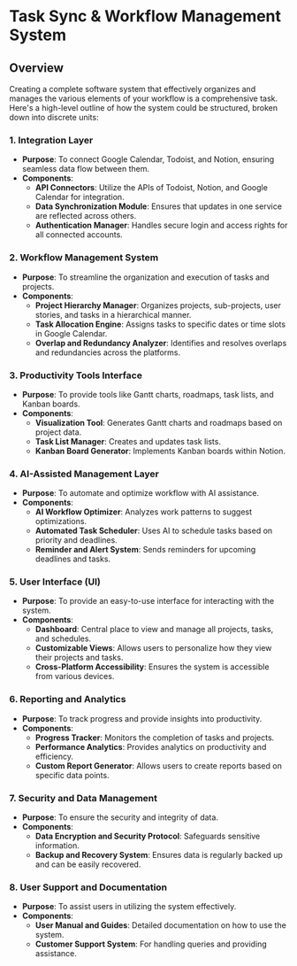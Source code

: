 # Task Sync & Workflow Management System 

## Overview
Creating a complete software system that effectively organizes and manages the various elements of your workflow is a comprehensive task. Here's a high-level outline of how the system could be structured, broken down into discrete units:

### 1. Integration Layer
- **Purpose**: To connect Google Calendar, Todoist, and Notion, ensuring seamless data flow between them.
- **Components**:
  - **API Connectors**: Utilize the APIs of Todoist, Notion, and Google Calendar for integration.
  - **Data Synchronization Module**: Ensures that updates in one service are reflected across others.
  - **Authentication Manager**: Handles secure login and access rights for all connected accounts.

### 2. Workflow Management System
- **Purpose**: To streamline the organization and execution of tasks and projects.
- **Components**:
  - **Project Hierarchy Manager**: Organizes projects, sub-projects, user stories, and tasks in a hierarchical manner.
  - **Task Allocation Engine**: Assigns tasks to specific dates or time slots in Google Calendar.
  - **Overlap and Redundancy Analyzer**: Identifies and resolves overlaps and redundancies across the platforms.

### 3. Productivity Tools Interface
- **Purpose**: To provide tools like Gantt charts, roadmaps, task lists, and Kanban boards.
- **Components**:
  - **Visualization Tool**: Generates Gantt charts and roadmaps based on project data.
  - **Task List Manager**: Creates and updates task lists.
  - **Kanban Board Generator**: Implements Kanban boards within Notion.

### 4. AI-Assisted Management Layer
- **Purpose**: To automate and optimize workflow with AI assistance.
- **Components**:
  - **AI Workflow Optimizer**: Analyzes work patterns to suggest optimizations.
  - **Automated Task Scheduler**: Uses AI to schedule tasks based on priority and deadlines.
  - **Reminder and Alert System**: Sends reminders for upcoming deadlines and tasks.

### 5. User Interface (UI)
- **Purpose**: To provide an easy-to-use interface for interacting with the system.
- **Components**:
  - **Dashboard**: Central place to view and manage all projects, tasks, and schedules.
  - **Customizable Views**: Allows users to personalize how they view their projects and tasks.
  - **Cross-Platform Accessibility**: Ensures the system is accessible from various devices.

### 6. Reporting and Analytics
- **Purpose**: To track progress and provide insights into productivity.
- **Components**:
  - **Progress Tracker**: Monitors the completion of tasks and projects.
  - **Performance Analytics**: Provides analytics on productivity and efficiency.
  - **Custom Report Generator**: Allows users to create reports based on specific data points.

### 7. Security and Data Management
- **Purpose**: To ensure the security and integrity of data.
- **Components**:
  - **Data Encryption and Security Protocol**: Safeguards sensitive information.
  - **Backup and Recovery System**: Ensures data is regularly backed up and can be easily recovered.

### 8. User Support and Documentation
- **Purpose**: To assist users in utilizing the system effectively.
- **Components**:
  - **User Manual and Guides**: Detailed documentation on how to use the system.
  - **Customer Support System**: For handling queries and providing assistance.
